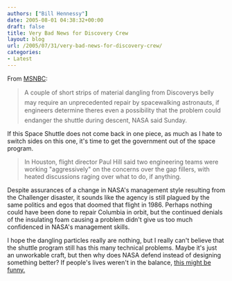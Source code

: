 ```yaml
---
authors: ["Bill Hennessy"]
date: 2005-08-01 04:38:32+00:00
draft: false
title: Very Bad News for Discovery Crew
layout: blog
url: /2005/07/31/very-bad-news-for-discovery-crew/
categories:
- Latest
---
```


From [MSNBC](https://www.msnbc.msn.com/id/8776192/):



> A couple of short strips of material dangling from Discoverys belly may require an unprecedented repair by spacewalking astronauts, if engineers determine theres even a possibility that the problem could endanger the shuttle during descent, NASA said Sunday.



If this Space Shuttle does not come back in one piece, as much as I hate to switch sides on this one, it's time to get the government out of the space program.



> In Houston, flight director Paul Hill said two engineering teams were working "aggressively" on the concerns over the gap fillers, with heated discussions raging over what to do, if anything.



Despite assurances of a change in NASA's management style resulting from the Challenger disaster, it sounds like the agency is still plagued by the same politics and egos that doomed that flight in 1986.  Perhaps nothing could have been done to repair Columbia in orbit, but the continued denials of the insulating foam causing a problem didn't give us too much confidenced in NASA's management skills.

I hope the dangling particles really are nothing, but I really can't believe that the shuttle program still has this many technical problems.  Maybe it's just an unworkable craft, but then why does NASA defend instead of designing something better?  If people's lives weren't in the balance, [this might be funny.](https://www.soiblog.com/home/2005/07/space_shuttles_.html)





